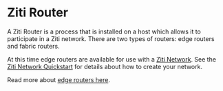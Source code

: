# Ziti Router

A Ziti Router is a process that is installed on a host which allows it to participate in a Ziti network.  There are two
types of routers: edge routers and fabric routers.

At this time edge routers are available for use with a [Ziti Network](../introduction/intro). See
the [Ziti Network Quickstart](../quickstarts/network/) for details about how to create your network.

Read more about [edge routers here](./edge-router).
